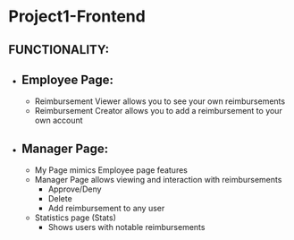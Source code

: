 # Project1-Frontend

## FUNCTIONALITY:
- ## Employee Page:
	- Reimbursement Viewer allows you to see your own reimbursements
	- Reimbursement Creator allows you to add a reimbursement to your own account
- ## Manager Page:
	- My Page mimics Employee page features
	- Manager Page allows viewing and interaction with reimbursements
		- Approve/Deny
		- Delete
		- Add reimbursement to any user
	- Statistics page (Stats)
		- Shows users with notable reimbursements
		